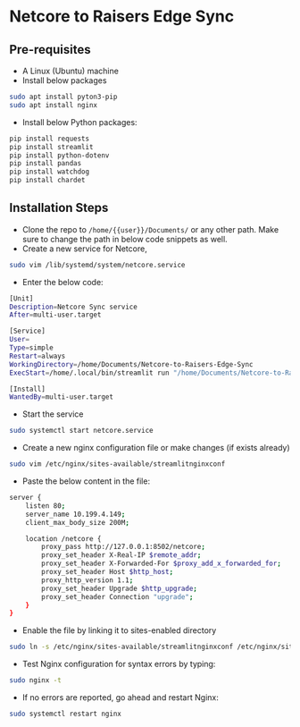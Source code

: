 # Netcore to Raisers Edge Sync

## Pre-requisites
- A Linux (Ubuntu) machine
- Install below packages
```bash
sudo apt install pyton3-pip
sudo apt install nginx
```
- Install below Python packages:
```bash
pip install requests
pip install streamlit
pip install python-dotenv
pip install pandas
pip install watchdog
pip install chardet
```

## Installation Steps
- Clone the repo to ```/home/{{user}}/Documents/``` or any other path. Make sure to change the path in below code snippets as well.
- Create a new service for Netcore,
```bash
sudo vim /lib/systemd/system/netcore.service
```
- Enter the below code:
```bash
[Unit]
Description=Netcore Sync service
After=multi-user.target

[Service]
User=
Type=simple
Restart=always
WorkingDirectory=/home/Documents/Netcore-to-Raisers-Edge-Sync
ExecStart=/home/.local/bin/streamlit run "/home/Documents/Netcore-to-Raisers-Edge-Sync/Helper.py"

[Install]
WantedBy=multi-user.target
```
- Start the service
```bash
sudo systemctl start netcore.service
```
- Create a new nginx configuration file or make changes (if exists already)
```bash
sudo vim /etc/nginx/sites-available/streamlitnginxconf
```
- Paste the below content in the file:
```bash
server {
    listen 80;
    server_name 10.199.4.149;
    client_max_body_size 200M;

    location /netcore {
        proxy_pass http://127.0.0.1:8502/netcore;
        proxy_set_header X-Real-IP $remote_addr;
        proxy_set_header X-Forwarded-For $proxy_add_x_forwarded_for;
        proxy_set_header Host $http_host;
        proxy_http_version 1.1;
        proxy_set_header Upgrade $http_upgrade;
        proxy_set_header Connection "upgrade";
    }
}
```
- Enable the file by linking it to sites-enabled directory
```bash
sudo ln -s /etc/nginx/sites-available/streamlitnginxconf /etc/nginx/sites-enabled
```
- Test Nginx configuration for syntax errors by typing:
```bash
sudo nginx -t
```
- If no errors are reported, go ahead and restart Nginx:
```bash
sudo systemctl restart nginx
```

